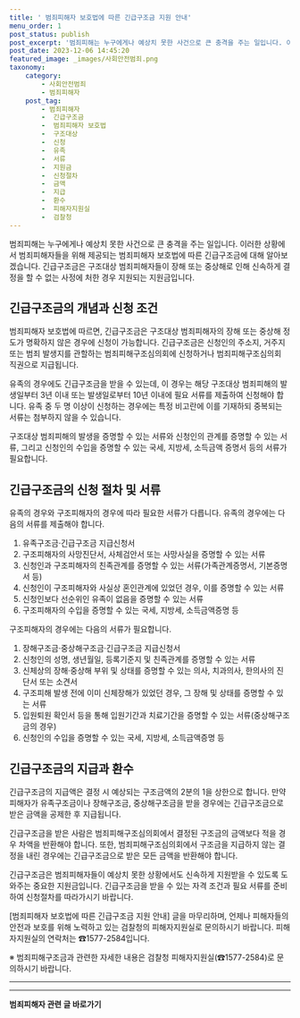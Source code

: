 ```yaml
---
title: ' 범죄피해자 보호법에 따른 긴급구조금 지원 안내'
menu_order: 1
post_status: publish
post_excerpt: '범죄피해는 누구에게나 예상치 못한 사건으로 큰 충격을 주는 일입니다. 이러한 상황에서 범죄피해자들을 위해 제공되는 범죄피해자 보호법에 따른 긴급구조금에 대해 알아보겠습니다. 긴급구조금은 구조대상 범죄피해자들이 장해 또는 중상해로 인해 신속하게 결정을 할 수 없는 사정에 처한 경우 지원되는 지원금입니다.'
post_date: 2023-12-06 14:45:20
featured_image: _images/사회안전범죄.png
taxonomy:
    category:
        - 사회안전범죄
        - 범죄피해자
    post_tag:
        - 범죄피해자
        -  긴급구조금
        -  범죄피해자 보호법
        -  구조대상
        -  신청
        -  유족
        -  서류
        -  지원금
        -  신청절차
        -  금액
        -  지급
        -  환수
        -  피해자지원실
        -  검찰청
---
```



범죄피해는 누구에게나 예상치 못한 사건으로 큰 충격을 주는 일입니다. 이러한 상황에서 범죄피해자들을 위해 제공되는 범죄피해자 보호법에 따른 긴급구조금에 대해 알아보겠습니다. 긴급구조금은 구조대상 범죄피해자들이 장해 또는 중상해로 인해 신속하게 결정을 할 수 없는 사정에 처한 경우 지원되는 지원금입니다. 

## 긴급구조금의 개념과 신청 조건

범죄피해자 보호법에 따르면, 긴급구조금은 구조대상 범죄피해자의 장해 또는 중상해 정도가 명확하지 않은 경우에 신청이 가능합니다. 긴급구조금은 신청인의 주소지, 거주지 또는 범죄 발생지를 관할하는 범죄피해구조심의회에 신청하거나 범죄피해구조심의회 직권으로 지급됩니다.

유족의 경우에도 긴급구조금을 받을 수 있는데, 이 경우는 해당 구조대상 범죄피해의 발생일부터 3년 이내 또는 발생일로부터 10년 이내에 필요 서류를 제출하여 신청해야 합니다. 유족 중 두 명 이상이 신청하는 경우에는 특정 비고란에 이를 기재하되 중복되는 서류는 첨부하지 않을 수 있습니다.

구조대상 범죄피해의 발생을 증명할 수 있는 서류와 신청인의 관계를 증명할 수 있는 서류, 그리고 신청인의 수입을 증명할 수 있는 국세, 지방세, 소득금액 증명서 등의 서류가 필요합니다.

## 긴급구조금의 신청 절차 및 서류

유족의 경우와 구조피해자의 경우에 따라 필요한 서류가 다릅니다. 유족의 경우에는 다음의 서류를 제출해야 합니다.

1. 유족구조금·긴급구조금 지급신청서
2. 구조피해자의 사망진단서, 사체검안서 또는 사망사실을 증명할 수 있는 서류
3. 신청인과 구조피해자의 친족관계를 증명할 수 있는 서류(가족관계증명서, 기본증명서 등)
4. 신청인이 구조피해자와 사실상 혼인관계에 있었던 경우, 이를 증명할 수 있는 서류
5. 신청인보다 선순위인 유족이 없음을 증명할 수 있는 서류
6. 구조피해자의 수입을 증명할 수 있는 국세, 지방세, 소득금액증명 등

구조피해자의 경우에는 다음의 서류가 필요합니다.

1. 장해구조금·중상해구조금·긴급구조금 지급신청서
2. 신청인의 성명, 생년월일, 등록기준지 및 친족관계를 증명할 수 있는 서류
3. 신체상의 장해·중상해 부위 및 상태를 증명할 수 있는 의사, 치과의사, 한의사의 진단서 또는 소견서
4. 구조피해 발생 전에 이미 신체장해가 있었던 경우, 그 장해 및 상태를 증명할 수 있는 서류
5. 입원퇴원 확인서 등을 통해 입원기간과 치료기간을 증명할 수 있는 서류(중상해구조금의 경우)
6. 신청인의 수입을 증명할 수 있는 국세, 지방세, 소득금액증명 등

## 긴급구조금의 지급과 환수

긴급구조금의 지급액은 결정 시 예상되는 구조금액의 2분의 1을 상한으로 합니다. 만약 피해자가 유족구조금이나 장해구조금, 중상해구조금을 받을 경우에는 긴급구조금으로 받은 금액을 공제한 후 지급됩니다.

긴급구조금을 받은 사람은 범죄피해구조심의회에서 결정된 구조금의 금액보다 적을 경우 차액을 반환해야 합니다. 또한, 범죄피해구조심의회에서 구조금을 지급하지 않는 결정을 내린 경우에는 긴급구조금으로 받은 모든 금액을 반환해야 합니다.

긴급구조금은 범죄피해자들이 예상치 못한 상황에서도 신속하게 지원받을 수 있도록 도와주는 중요한 지원금입니다. 긴급구조금을 받을 수 있는 자격 조건과 필요 서류를 준비하여 신청절차를 따라가시기 바랍니다.

[범죄피해자 보호법에 따른 긴급구조금 지원 안내] 글을 마무리하며, 언제나 피해자들의 안전과 보호를 위해 노력하고 있는 검찰청의 피해자지원실로 문의하시기 바랍니다. 피해자지원실의 연락처는 ☎1577-2584입니다.

※ 범죄피해구조금과 관련한 자세한 내용은 검찰청 피해자지원실(☎1577-2584)로 문의하시기 바랍니다.

---

<!-- wp:separator -->
<hr class="wp-block-separator has-alpha-channel-opacity"/>
<!-- /wp:separator -->

<!-- wp:group {"backgroundColor":"base","layout":{"type":"constrained"}} -->
<div class="wp-block-group has-base-background-color has-background"><!-- wp:paragraph {"align":"center","fontSize":"medium"} -->
<p class="has-text-align-center has-large-font-size"><strong>범죄피해자 관련 글 바로가기</strong></p>
<!-- /wp:paragraph -->


<!-- wp:latest-posts
{"categories":[{"id":30771,"count":19,"description":"","link":"https://uknowlaw.com/category/%eb%b2%94%ec%a3%84%ed%94%bc%ed%95%b4%ec%9e%90/","name":"범죄피해자","slug":"범죄피해자","taxonomy":"category","parent":0,"meta":[],"_links":{"self":[{"href":"https://uknowlaw.com/wp-json/wp/v2/categories/30771"}],"collection":[{"href":"https://uknowlaw.com/wp-json/wp/v2/categories"}],"about":[{"href":"https://uknowlaw.com/wp-json/wp/v2/taxonomies/category"}],"wp:post_type":[{"href":"https://uknowlaw.com/wp-json/wp/v2/posts?categories=30771"}],"curies":[{"name":"wp","href":"https://api.w.org/{rel}","templated":true}]}}],"postsToShow":100,"excerptLength":28,"postLayout":"grid","columns":2,"featuredImageAlign":"left","featuredImageSizeSlug":"large","fontSize":"small"} /--></div>
<!-- /wp:group -->
